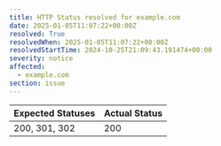 ```yaml
---
title: HTTP Status resolved for example.com
date: 2025-01-05T11:07:22+00:00Z
resolved: True
resolvedWhen: 2025-01-05T11:07:22+00:00Z
resolvedStartTime: 2024-10-25T21:09:43.191474+00:00
severity: notice
affected:
  - example.com
section: issue
---
```


| Expected Statuses | Actual Status  |
|-------------------|----------------|
| 200, 301, 302 | 200 |
